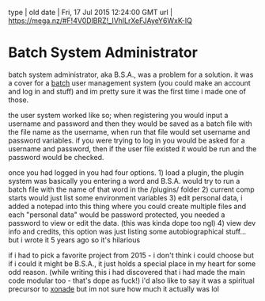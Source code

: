 type | old
date | Fri, 17 Jul 2015 12:24:00 GMT
url | https://mega.nz/#F!4V0DlBRZ!_IVhlLrXeFJAyeY6WxK-IQ

# Batch System Administrator

batch system administrator, aka B.S.A., was a problem for a solution. it was a cover for a <a href="/media/batch.html">batch</a> user management system (you could make an account and log in and stuff) and im pretty sure it was the first time i made one of those.

the user system worked like so; when registering you would input a username and password and then they would be saved as a batch file with the file name as the username, when run that file would set username and password variables. if you were trying to log in you would be asked for a username and password, then if the user file existed it would be run and the password would be checked.

once you had logged in you had four options. 1) load a plugin, the plugin system was basically you entering a word and B.S.A. would try to run a batch file with the name of that word in the /plugins/ folder 2) current comp starts would just list some environment variables 3) edit personal data, i added a notepad into this thing where you could create multiple files and each "personal data" would be password protected, you needed a password to view or edit the data. (this was kinda dope too ngl) 4) view dev info and credits, this option was just listing some autobiographical stuff... but i wrote it 5 years ago so it's hilarious

if i had to pick a favorite project from 2015 - i don't think i could choose but if i could it might be B.S.A., it just holds a special place in my heart for some odd reason. (while writing this i had discovered that i had made the main code modular too - that's dope as fuck!) i'd also like to say it was a spiritual precursor to <a href="/media/xonade-terminal.html">xonade</a> but im not sure how much it actually was lol
